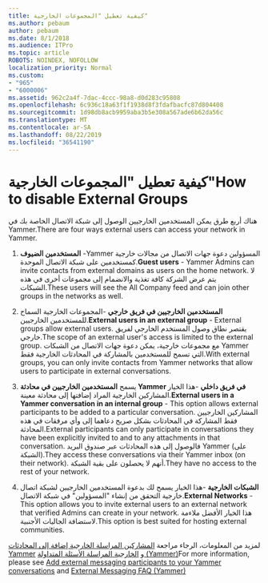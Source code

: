 ```yaml
---
title: كيفية تعطيل "المجموعات الخارجية"
ms.author: pebaum
author: pebaum
ms.date: 8/1/2018
ms.audience: ITPro
ms.topic: article
ROBOTS: NOINDEX, NOFOLLOW
localization_priority: Normal
ms.custom:
- "965"
- "6000006"
ms.assetid: 962c2a4f-7dac-4ccc-98a8-d0d283c95808
ms.openlocfilehash: 6c936c18a63f1f1938d8f3fdafbacfc87d804408
ms.sourcegitcommit: 1d98db8acb9959aba3b5e308a567ade6b62da56c
ms.translationtype: MT
ms.contentlocale: ar-SA
ms.lasthandoff: 08/22/2019
ms.locfileid: "36541190"
---
```

# <a name="how-to-disable-external-groups"></a><span data-ttu-id="bb07c-102">كيفية تعطيل "المجموعات الخارجية"</span><span class="sxs-lookup"><span data-stu-id="bb07c-102">How to disable External Groups</span></span>

<span data-ttu-id="bb07c-103">هناك أربع طرق يمكن المستخدمين الخارجيين الوصول إلى شبكة الاتصال الخاصة بك في Yammer.</span><span class="sxs-lookup"><span data-stu-id="bb07c-103">There are four ways external users can access your network in Yammer.</span></span>
  
1. <span data-ttu-id="bb07c-104">**المستخدمين الضيوف** -Yammer المسؤولين دعوة جهات الاتصال من مجالات خارجية كمستخدمين على شبكة الاتصال الموحدة.</span><span class="sxs-lookup"><span data-stu-id="bb07c-104">**Guest users** - Yammer Admins can invite contacts from external domains as users on the home network.</span></span> <span data-ttu-id="bb07c-105">لا يتم عرض الشركة كافة تغذية والانضمام إلى مجموعات أخرى في هذه الشبكات.</span><span class="sxs-lookup"><span data-stu-id="bb07c-105">These users will see the All Company feed and can join other groups in the networks as well.</span></span>

2. <span data-ttu-id="bb07c-106">**المستخدمين الخارجيين في فريق خارجي** -المجموعات الخارجية السماح للمستخدمين الخارجيين.</span><span class="sxs-lookup"><span data-stu-id="bb07c-106">**External users in an external group** - External groups allow external users.</span></span> <span data-ttu-id="bb07c-107">يقتصر نطاق وصول المستخدم الخارجي لفريق خارجي.</span><span class="sxs-lookup"><span data-stu-id="bb07c-107">The scope of an external user's access is limited to the external group.</span></span> <span data-ttu-id="bb07c-108">مع مجموعات خارجية، يمكن دعوة جهات الاتصال من الشبكات Yammer التي تسمح للمستخدمين بالمشاركة في المحادثات الخارجية فقط.</span><span class="sxs-lookup"><span data-stu-id="bb07c-108">With external groups, you can only invite contacts from Yammer networks that allow users to participate in external conversations.</span></span>

3. <span data-ttu-id="bb07c-109">يسمح **المستخدمين الخارجيين في محادثة Yammer في فريق داخلي** -هذا الخيار المشاركين الخارجية المراد إضافتها إلى محادثة معينة.</span><span class="sxs-lookup"><span data-stu-id="bb07c-109">**External users in a Yammer conversation in an internal group** - This option allows external participants to be added to a particular conversation.</span></span> <span data-ttu-id="bb07c-110">المشاركين الخارجيين فقط المشاركة في المحادثات بشكل صريح دعاهما إلى وأي مرفقات في هذه المحادثة.</span><span class="sxs-lookup"><span data-stu-id="bb07c-110">External participants can only participate in conversations they have been explicitly invited to and to any attachments in that conversation.</span></span> <span data-ttu-id="bb07c-111">فالوصول إلى هذه المحادثات عبر صندوق البريد Yammer (على الشبكة).</span><span class="sxs-lookup"><span data-stu-id="bb07c-111">They access these conversations via their Yammer inbox (on their network).</span></span> <span data-ttu-id="bb07c-112">أنهم لا يحصلون على بقية الشبكة.</span><span class="sxs-lookup"><span data-stu-id="bb07c-112">They have no access to the rest of your network.</span></span>

4. <span data-ttu-id="bb07c-113">**الشبكات الخارجية** -هذا الخيار يسمح لك بدعوة المستخدمين الخارجيين لشبكة اتصال خارجية التحقق من إنشاء "المسؤولين" في شبكة الاتصال.</span><span class="sxs-lookup"><span data-stu-id="bb07c-113">**External Networks** - This option allows you to invite external users to an external network that verified Admins can create in your network.</span></span> <span data-ttu-id="bb07c-114">هذا الخيار الأفضل ملاءمة لاستضافة الجاليات الأجنبية.</span><span class="sxs-lookup"><span data-stu-id="bb07c-114">This option is best suited for hosting external communities.</span></span>

<span data-ttu-id="bb07c-115">لمزيد من المعلومات، الرجاء مراجعة [المشاركين المراسلة الخارجية إضافة إلى المحادثات Yammer](https://support.office.com/article/add-external-messaging-participants-to-your-yammer-conversations-423653bb-86b2-4eac-9d7e-dca121f7c16c?ui=en-US&amp;rs=en-US&amp;ad=US) و [الخارجية المراسلة الأسئلة المتداولة (Yammer)](https://support.office.com/article/External-messaging-FAQ-Yammer-35b59d6c-bb1c-4541-bf19-9f67d2f2b199)</span><span class="sxs-lookup"><span data-stu-id="bb07c-115">For more information, please see [Add external messaging participants to your Yammer conversations](https://support.office.com/article/add-external-messaging-participants-to-your-yammer-conversations-423653bb-86b2-4eac-9d7e-dca121f7c16c?ui=en-US&amp;rs=en-US&amp;ad=US) and [External Messaging FAQ (Yammer)](https://support.office.com/article/External-messaging-FAQ-Yammer-35b59d6c-bb1c-4541-bf19-9f67d2f2b199)</span></span>
  
